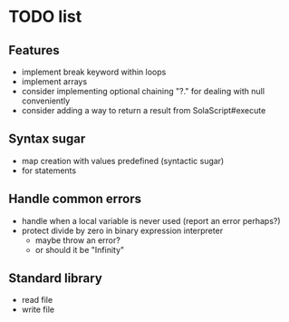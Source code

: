 # TODO list

## Features

* implement break keyword within loops
* implement arrays
* consider implementing optional chaining "?." for dealing with null conveniently
* consider adding a way to return a result from SolaScript#execute

## Syntax sugar

* map creation with values predefined (syntactic sugar)
* for statements

## Handle common errors

* handle when a local variable is never used (report an error perhaps?)
* protect divide by zero in binary expression interpreter
    * maybe throw an error?
    * or should it be "Infinity"

## Standard library

* read file
* write file
